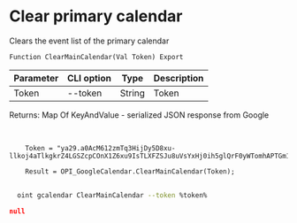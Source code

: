 ﻿---
sidebar_position: 4
---

# Clear primary calendar
 Clears the event list of the primary calendar



`Function ClearMainCalendar(Val Token) Export`

  | Parameter | CLI option | Type | Description |
  |-|-|-|-|
  | Token | --token | String | Token |

  
  Returns:  Map Of KeyAndValue - serialized JSON response from Google

<br/>




```bsl title="Code example"
    Token = "ya29.a0AcM612zmTq3HijDy5D8xu-llkoj4aTlkgkrZ4LGSZcpCOnX1Z6xu9IsTLXFZSJu8uVsYxHj0ih5glQrF0yWTomhAPTGm1M9Kk7ZvYIwpm...";

    Result = OPI_GoogleCalendar.ClearMainCalendar(Token);
```



```sh title="CLI command example"
    
  oint gcalendar ClearMainCalendar --token %token%

```

```json title="Result"
null
```

